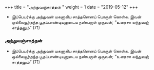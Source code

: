 ﻿+++
title = "அந்துவஞ்சாத்தன்  "
weight = 1
date = "2019-05-12"
+++


-  இப்பெயர்க்கு அந்துவன் மகனாகிய சாத்தனெனப் பொருள் கொள்க. இவன் ஒல்லையூர்தந்த பூதப்பாண்டியனுடைய நண்பருள் ஒருவன்; “உரைசா லந்துவஞ் சாத்தனும்” (71)  
  
### அந்துவஞ்சாத்தன்  
-  இப்பெயர்க்கு அந்துவன் மகனாகிய சாத்தனெனப் பொருள் கொள்க. இவன் ஒல்லையூர்தந்த பூதப்பாண்டியனுடைய நண்பருள் ஒருவன்; “உரைசா லந்துவஞ் சாத்தனும்” (71)  
